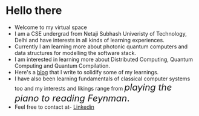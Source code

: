 # Hello there
- Welcome to my virtual space 
- I am a CSE undergrad from Netaji Subhash Univeristy of Technology, Delhi and have interests in all kinds of learning experiences.
- Currently I am learning more about photonic quantum computers and data structures for modelling the software stack.
- I am interested in learning more about Distributed Computing, Quantum Computing and Quantum Compilation.
- Here's a [blog](https://harshitco19.wixsite.com/uncertainist) that I write to solidify some of my learnings.
- I have also been learning fundamentals of classical computer systems too and my interests and likings range from <font size = 5>*playing the piano to reading Feynman*.</font>
- Feel free to contact at- <a href = "https://www.linkedin.com/in/harshit-gupta-75b2171b3/"> Linkedin </a> 
